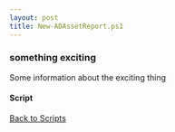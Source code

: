 ```yaml
---
layout: post
title: New-ADAssetReport.ps1
---
```


### something exciting

Some information about the exciting thing

#### Script

<script src="https://gist-it.appspot.com/github.com/BanterBoy/scripts-blog/blob/master/PowerShell/scripts/activeDirectory/New-ADAssetReport.ps1"></script>

<a href="/menu/_pages/scripts.html">Back to Scripts</a>
